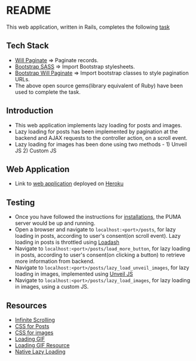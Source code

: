 # README

This web application, written in Rails, completes the following [task](https://github.com/ACM-NITK/MACROS-1.0-Docker)

## Tech Stack

* [Will Paginate](https://github.com/mislav/will_paginate) => Paginate records.
* [Bootstrap SASS](https://github.com/twbs/bootstrap-sass#a-ruby-on-rails) => Import Bootstrap stylesheets.
* [Bootstrap Will Paginate](https://github.com/yrgoldteeth/bootstrap-will_paginate) => Import bootstrap classes to style pagination URLs.
* The above open source gems(library equivalent of Ruby) have been used to complete the task.

## Introduction

* This web application implements lazy loading for posts and images.
* Lazy loading for posts has been implemented by pagination at the backend and AJAX requests to the controller action, on a scroll event.
* Lazy loading for images has been done using two methods - 1) Unveil JS 2) Custom JS

## Web Application

* Link to [web application](https://arcane-shore-65473.herokuapp.com) deployed on [Heroku](https://devcenter.heroku.com)

## Testing

* Once you have followed the instructions for [installations](INSTALLATION.md), the PUMA server would be up and running.
* Open a browser and navigate to `localhost:<port>/posts`, for lazy loading in posts, according to user's consent(on scroll event). Lazy loading in posts is throttled using [Loadash](https://lodash.com/)
* Navigate to `localhost:<port>/posts/load_more_button`, for lazy loading in posts, according to user's consent(on clicking a button) to retrieve more information from backend.
* Navigate to `localhost:<port>/posts/lazy_load_unveil_images`, for lazy loading in images, implemented using [Unveil JS](https://github.com/luis-almeida/unveil)
* Navigate to `localhost:<port>/posts/lazy_load_images`, for lazy loading in images, using a custom JS.

## Resources

* [Infinite Scrolling](https://github.com/josefzacek/infinite-scrolling)
* [CSS for Posts](https://codepen.io/Booligoosh/pen/mKPpQp)
* [CSS for images](https://codepen.io/FilipVitas/pen/pQBYQd)
* [Loading GIF](https://dribbble.com/shots/6629424-register-loading-animation)
* [Loading GIF Resource](https://loading.io)
* [Native Lazy Loading](https://web.dev/browser-level-image-lazy-loading/)
